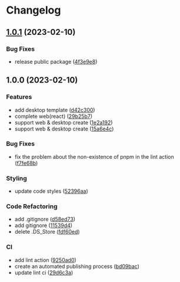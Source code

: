 # Changelog

## [1.0.1](https://github.com/kaishens-cn/cli-tools/compare/v1.0.0...v1.0.1) (2023-02-10)


### Bug Fixes

* release public package ([4f3e9e8](https://github.com/kaishens-cn/cli-tools/commit/4f3e9e8128ad508d35f1f899232ba74ff7a64ea8))

## 1.0.0 (2023-02-10)


### Features

* add desktop template ([d42c300](https://github.com/kaishens-cn/cli-tools/commit/d42c30056853ac9141bb2b9ec2978ec69841d040))
* complete web(react) ([29b25b7](https://github.com/kaishens-cn/cli-tools/commit/29b25b7d2a2f2160e6dae51fcd44ff4c336f1d8e))
* support web & desktop create ([1e2a192](https://github.com/kaishens-cn/cli-tools/commit/1e2a192066d7edcdcbf69cc37eaa1c0932820cad))
* support web & desktop create ([15a6e4c](https://github.com/kaishens-cn/cli-tools/commit/15a6e4c46c2a33894c4ab5ea5aa8d2dbf9ea1a42))


### Bug Fixes

* fix the problem about the non-existence of pnpm in the lint action ([f7fe68b](https://github.com/kaishens-cn/cli-tools/commit/f7fe68b379070f7edf90cd76830444a482bc719d))


### Styling

* update code styles ([52396aa](https://github.com/kaishens-cn/cli-tools/commit/52396aa6a2a0b55ef66b4d9ef42d273ff836db13))


### Code Refactoring

* add .gitignore ([d58ed73](https://github.com/kaishens-cn/cli-tools/commit/d58ed7354e61e183feaecdbc926ff91c719d9a47))
* add gitignore ([11539d4](https://github.com/kaishens-cn/cli-tools/commit/11539d4d7510d27a3bc60c7d4462084e15e00bb7))
* delete .DS_Store ([fdf60ed](https://github.com/kaishens-cn/cli-tools/commit/fdf60ed2dbf59bdc62065e76178a88c8fc44bc72))


### CI

* add lint action ([9250ad0](https://github.com/kaishens-cn/cli-tools/commit/9250ad0e00f551830728e8d37abf7a3d5277fd34))
* create an automated publishing process ([bd09bac](https://github.com/kaishens-cn/cli-tools/commit/bd09bacf261775c8aa7526bf31e2a5ca9851de00))
* update lint ci ([29d6c3a](https://github.com/kaishens-cn/cli-tools/commit/29d6c3a793b350a1805488dc82c0bbee85176a6d))
